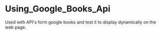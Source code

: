 # Using_Google_Books_Api
Used with API's form google books and test it to display dynamically on the web page.
